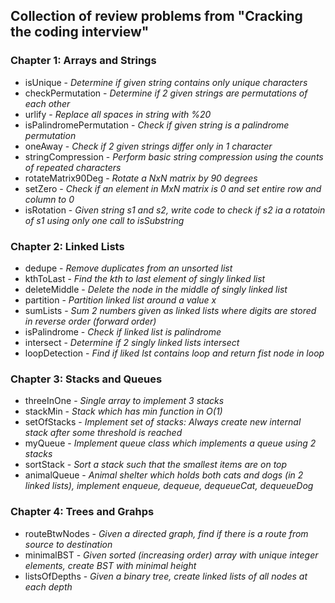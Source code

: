 ## Collection of review problems from "Cracking the coding interview"

### Chapter 1: Arrays and Strings
- isUnique - *Determine if given string contains only unique characters*
- checkPermutation - *Determine if 2 given strings are permutations of each other*
- urlify - *Replace all spaces in string with %20*
- isPalindromePermutation - *Check if given string is a palindrome permutation*
- oneAway - *Check if 2 given strings differ only in 1 character*
- stringCompression - *Perform basic string compression using the counts of repeated characters*
- rotateMatrix90Deg - *Rotate a NxN matrix by 90 degrees*
- setZero - *Check if an element in MxN matrix is 0 and set entire row and column to 0*
- isRotation - *Given string s1 and s2, write code to check if s2 ia a rotatoin of s1 using only one call to isSubstring*

### Chapter 2: Linked Lists
- dedupe - *Remove duplicates from an unsorted list*
- kthToLast - *Find the kth to last element of singly linked list*
- deleteMiddle - *Delete the node in the middle of singly linked list*
- partition - *Partition linked list around a value x*
- sumLists - *Sum 2 numbers given as linked lists where digits are stored in reverse order (forward order)*
- isPalindrome - *Check if linked list is palindrome*
- intersect - *Determine if 2 singly linked lists intersect*
- loopDetection - *Find if liked lst contains loop and return fist node in loop*

### Chapter 3: Stacks and Queues
- threeInOne - *Single array to implement 3 stacks*
- stackMin - *Stack which has min function in O(1)*
- setOfStacks - *Implement set of stacks: Always create new internal stack after some threshold is reached*
- myQueue - *Implement queue class which implements a queue using 2 stacks*
- sortStack - *Sort a stack such that the smallest items are on top*
- animalQueue - *Animal shelter which holds both cats and dogs (in 2 linked lists), implement enqueue, dequeue, dequeueCat, dequeueDog*

### Chapter 4: Trees and Grahps
- routeBtwNodes - *Given a directed graph, find if there is a route from source to destination*
- minimalBST - *Given sorted (increasing order) array with unique integer elements, create BST with minimal height*
- listsOfDepths - *Given a binary tree, create linked lists of all nodes at each depth*
